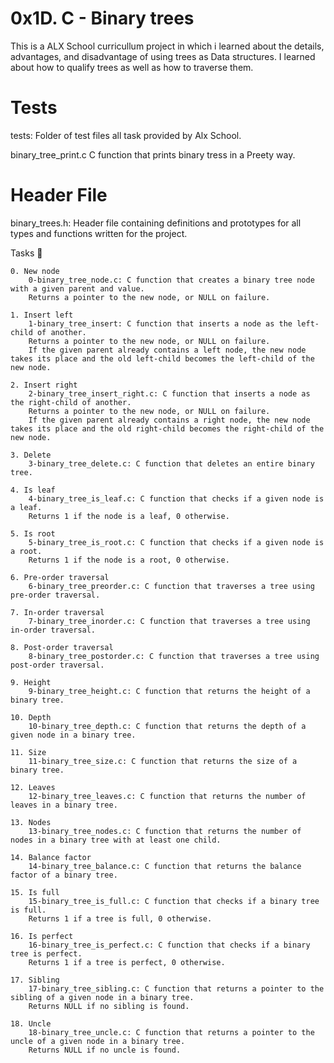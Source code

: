 # 0x1D. C - Binary trees

This is a ALX School curricullum project in which i learned about the details, advantages, and disadvantage of using trees as Data structures. I learned about how to qualify trees as well as how to traverse them.

# Tests

tests: Folder of test files all task provided by Alx School.

binary_tree_print.c C function that prints binary tress in a Preety way.

# Header File

binary_trees.h: Header file containing definitions and prototypes for all types and functions written for the project.

Tasks 📃

    0. New node
        0-binary_tree_node.c: C function that creates a binary tree node with a given parent and value.
        Returns a pointer to the new node, or NULL on failure.

    1. Insert left
        1-binary_tree_insert: C function that inserts a node as the left-child of another.
        Returns a pointer to the new node, or NULL on failure.
        If the given parent already contains a left node, the new node takes its place and the old left-child becomes the left-child of the new node.

    2. Insert right
        2-binary_tree_insert_right.c: C function that inserts a node as the right-child of another.
        Returns a pointer to the new node, or NULL on failure.
        If the given parent already contains a right node, the new node takes its place and the old right-child becomes the right-child of the new node.

    3. Delete
        3-binary_tree_delete.c: C function that deletes an entire binary tree.

    4. Is leaf
        4-binary_tree_is_leaf.c: C function that checks if a given node is a leaf.
        Returns 1 if the node is a leaf, 0 otherwise.

    5. Is root
        5-binary_tree_is_root.c: C function that checks if a given node is a root.
        Returns 1 if the node is a root, 0 otherwise.

    6. Pre-order traversal
        6-binary_tree_preorder.c: C function that traverses a tree using pre-order traversal.

    7. In-order traversal
        7-binary_tree_inorder.c: C function that traverses a tree using in-order traversal.

    8. Post-order traversal
        8-binary_tree_postorder.c: C function that traverses a tree using post-order traversal.

    9. Height
        9-binary_tree_height.c: C function that returns the height of a binary tree.

    10. Depth
        10-binary_tree_depth.c: C function that returns the depth of a given node in a binary tree.

    11. Size
        11-binary_tree_size.c: C function that returns the size of a binary tree.

    12. Leaves
        12-binary_tree_leaves.c: C function that returns the number of leaves in a binary tree.

    13. Nodes
        13-binary_tree_nodes.c: C function that returns the number of nodes in a binary tree with at least one child.

    14. Balance factor
        14-binary_tree_balance.c: C function that returns the balance factor of a binary tree.

    15. Is full
        15-binary_tree_is_full.c: C function that checks if a binary tree is full.
        Returns 1 if a tree is full, 0 otherwise.

    16. Is perfect
        16-binary_tree_is_perfect.c: C function that checks if a binary tree is perfect.
        Returns 1 if a tree is perfect, 0 otherwise.

    17. Sibling
        17-binary_tree_sibling.c: C function that returns a pointer to the sibling of a given node in a binary tree.
        Returns NULL if no sibling is found.

    18. Uncle
        18-binary_tree_uncle.c: C function that returns a pointer to the uncle of a given node in a binary tree.
        Returns NULL if no uncle is found.

